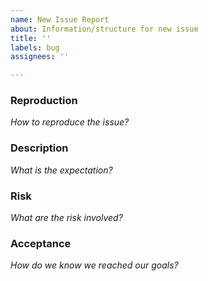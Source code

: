 ```yaml
---
name: New Issue Report
about: Information/structure for new issue
title: ''
labels: bug
assignees: ''

---
```


### Reproduction

_How to reproduce the issue?_

### Description

_What is the expectation?_

### Risk

_What are the risk involved?_

### Acceptance

_How do we know we reached our goals?_